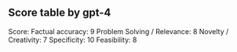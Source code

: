 ## Score table by gpt-4
Score: 
Factual accuracy: 9
Problem Solving / Relevance: 8
Novelty / Creativity: 7
Specificity: 10
Feasibility: 8